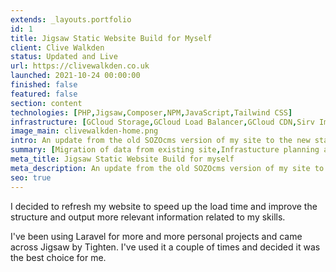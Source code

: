 ```yaml
---
extends: _layouts.portfolio
id: 1
title: Jigsaw Static Website Build for Myself
client: Clive Walkden
status: Updated and Live
url: https://clivewalkden.co.uk
launched: 2021-10-24 00:00:00
finished: false
featured: false
section: content
technologies: [PHP,Jigsaw,Composer,NPM,JavaScript,Tailwind CSS]
infrastructure: [GCloud Storage,GCloud Load Balancer,GCloud CDN,Sirv Image CDN]
image_main: clivewalkden-home.png
intro: An update from the old SOZOcms version of my site to the new static generated Jigsaw build.
summary: [Migration of data from existing site,Infrastucture planning and configuration]
meta_title: Jigsaw Static Website Build for myself
meta_description: An update from the old SOZOcms version of my site to the new static generated Jigsaw build.
seo: true
---
```


I decided to refresh my website to speed up the load time and improve the structure and output more relevant information related to my skills.

I've been using Laravel for more and more personal projects and came across Jigsaw by Tighten. I've used it a couple of times and decided it was the best choice for me.

